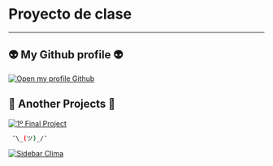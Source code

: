 # Proyecto de clase
---
## 👽 My Github profile 👽
[![Open my profile Github](https://github.com/codespaces/badge.svg)](https://github.com/juanmiitaklk)

## 👀 Another Projects 👀
[![1º Final Project](https://github.com/codespaces/badge.svg)](https://github.com/juanmiitaklk/CRUD_Practica3-TrimestrePR)
```sh
 ¯\_(ツ)_/¯
```
[![Sidebar Clima](https://github.com/codespaces/badge.svg)](https://github.com/juanmiitaklk/Sidebar_Web_Clima)



